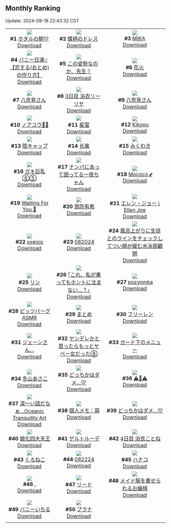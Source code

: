 ## Monthly Ranking
Update: 2024-09-18 22:43:32 CST

|      |      |      |
| :----: | :----: | :----: |
| ![](https://i.pixiv.re/c/240x480/img-master/img/2024/08/21/21/31/44/121705931_p0_master1200.jpg)<br>**#1** [ホタルの朝♡](https://www.pixiv.net/artworks/121705931)<br>[Download](https://i.pixiv.re/img-original/img/2024/08/21/21/31/44/121705931_p0.jpg) | ![](https://i.pixiv.re/c/240x480/img-master/img/2024/08/21/00/01/03/121681564_p0_master1200.jpg)<br>**#2** [蝶柄のドレス](https://www.pixiv.net/artworks/121681564)<br>[Download](https://i.pixiv.re/img-original/img/2024/08/21/00/01/03/121681564_p0.png) | ![](https://i.pixiv.re/c/240x480/img-master/img/2024/08/21/00/00/16/121681399_p0_master1200.jpg)<br>**#3** [MIKA](https://www.pixiv.net/artworks/121681399)<br>[Download](https://i.pixiv.re/img-original/img/2024/08/21/00/00/16/121681399_p0.jpg) |
| ![](https://i.pixiv.re/c/240x480/img-master/img/2024/08/21/21/31/54/121705939_p0_master1200.jpg)<br>**#4** [バニー日浦♂【恋する(おとめ)の作り方】](https://www.pixiv.net/artworks/121705939)<br>[Download](https://i.pixiv.re/img-original/img/2024/08/21/21/31/54/121705939_p0.png) | ![](https://i.pixiv.re/c/240x480/img-master/img/2024/08/21/00/02/43/121681744_p0_master1200.jpg)<br>**#5** [この姿勢なのか、先生？](https://www.pixiv.net/artworks/121681744)<br>[Download](https://i.pixiv.re/img-original/img/2024/08/21/00/02/43/121681744_p0.png) | ![](https://i.pixiv.re/c/240x480/img-master/img/2024/08/21/18/00/11/121699426_p0_master1200.jpg)<br>**#6** [花火](https://www.pixiv.net/artworks/121699426)<br>[Download](https://i.pixiv.re/img-original/img/2024/08/21/18/00/11/121699426_p0.jpg) |
| ![](https://i.pixiv.re/c/240x480/img-master/img/2024/08/19/10/19/03/121633055_p0_master1200.jpg)<br>**#7** [八奈見さん](https://www.pixiv.net/artworks/121633055)<br>[Download](https://i.pixiv.re/img-original/img/2024/08/19/10/19/03/121633055_p0.png) | ![](https://i.pixiv.re/c/240x480/img-master/img/2024/08/21/00/13/35/121682217_p0_master1200.jpg)<br>**#8** [3日目 浴衣リーリヤ](https://www.pixiv.net/artworks/121682217)<br>[Download](https://i.pixiv.re/img-original/img/2024/08/21/00/13/35/121682217_p0.png) | ![](https://i.pixiv.re/c/240x480/img-master/img/2024/08/20/10/09/50/121662778_p0_master1200.jpg)<br>**#9** [八奈見さん](https://www.pixiv.net/artworks/121662778)<br>[Download](https://i.pixiv.re/img-original/img/2024/08/20/10/09/50/121662778_p0.png) |
| ![](https://i.pixiv.re/c/240x480/img-master/img/2024/08/21/21/01/08/121704809_p0_master1200.jpg)<br>**#10** [ノアユウ👯‍♀️](https://www.pixiv.net/artworks/121704809)<br>[Download](https://i.pixiv.re/img-original/img/2024/08/21/21/01/08/121704809_p0.png) | ![](https://i.pixiv.re/c/240x480/img-master/img/2024/08/19/01/38/57/121627119_p0_master1200.jpg)<br>**#11** [星萤](https://www.pixiv.net/artworks/121627119)<br>[Download](https://i.pixiv.re/img-original/img/2024/08/19/01/38/57/121627119_p0.jpg) | ![](https://i.pixiv.re/c/240x480/img-master/img/2024/08/21/21/58/38/121706855_p0_master1200.jpg)<br>**#12** [Kikyou](https://www.pixiv.net/artworks/121706855)<br>[Download](https://i.pixiv.re/img-original/img/2024/08/21/21/58/38/121706855_p0.jpg) |
| ![](https://i.pixiv.re/c/240x480/img-master/img/2024/08/21/00/00/20/121681435_p0_master1200.jpg)<br>**#13** [陰キャップ](https://www.pixiv.net/artworks/121681435)<br>[Download](https://i.pixiv.re/img-original/img/2024/08/21/00/00/20/121681435_p0.jpg) | ![](https://i.pixiv.re/c/240x480/img-master/img/2024/08/20/09/22/23/121662288_p0_master1200.jpg)<br>**#14** [长离](https://www.pixiv.net/artworks/121662288)<br>[Download](https://i.pixiv.re/img-original/img/2024/08/20/09/22/23/121662288_p0.jpg) | ![](https://i.pixiv.re/c/240x480/img-master/img/2024/08/21/21/49/31/121706539_p0_master1200.jpg)<br>**#15** [みくわき](https://www.pixiv.net/artworks/121706539)<br>[Download](https://i.pixiv.re/img-original/img/2024/08/21/21/49/31/121706539_p0.jpg) |
| ![](https://i.pixiv.re/c/240x480/img-master/img/2024/08/19/08/00/04/121632039_p0_master1200.jpg)<br>**#16** [ガキ巨乳⑥⑤](https://www.pixiv.net/artworks/121632039)<br>[Download](https://i.pixiv.re/img-original/img/2024/08/19/08/00/04/121632039_p0.jpg) | ![](https://i.pixiv.re/c/240x480/img-master/img/2024/08/19/23/02/50/121651304_p0_master1200.jpg)<br>**#17** [ナンパにあって困ってる一夜ちゃん](https://www.pixiv.net/artworks/121651304)<br>[Download](https://i.pixiv.re/img-original/img/2024/08/19/23/02/50/121651304_p0.jpg) | ![](https://i.pixiv.re/c/240x480/img-master/img/2024/08/21/05/47/47/121687881_p0_master1200.jpg)<br>**#18** [Mococo 💕](https://www.pixiv.net/artworks/121687881)<br>[Download](https://i.pixiv.re/img-original/img/2024/08/21/05/47/47/121687881_p0.png) |
| ![](https://i.pixiv.re/c/240x480/img-master/img/2024/08/21/12/09/45/121693112_p0_master1200.jpg)<br>**#19** [Waiting For You 💚](https://www.pixiv.net/artworks/121693112)<br>[Download](https://i.pixiv.re/img-original/img/2024/08/21/12/09/45/121693112_p0.jpg) | ![](https://i.pixiv.re/c/240x480/img-master/img/2024/08/21/00/45/38/121683203_p0_master1200.jpg)<br>**#20** [周防有希](https://www.pixiv.net/artworks/121683203)<br>[Download](https://i.pixiv.re/img-original/img/2024/08/21/00/45/38/121683203_p0.jpg) | ![](https://i.pixiv.re/c/240x480/img-master/img/2024/08/21/01/04/43/121683747_p0_master1200.jpg)<br>**#21** [エレン・ジョー \ Ellen Joe](https://www.pixiv.net/artworks/121683747)<br>[Download](https://i.pixiv.re/img-original/img/2024/08/21/01/04/43/121683747_p0.png) |
| ![](https://i.pixiv.re/c/240x480/img-master/img/2024/08/21/00/13/05/121682197_p0_master1200.jpg)<br>**#22** [xxeixix](https://www.pixiv.net/artworks/121682197)<br>[Download](https://i.pixiv.re/img-original/img/2024/08/21/00/13/05/121682197_p0.png) | ![](https://i.pixiv.re/c/240x480/img-master/img/2024/08/20/14/42/44/121667002_p0_master1200.jpg)<br>**#23** [082024](https://www.pixiv.net/artworks/121667002)<br>[Download](https://i.pixiv.re/img-original/img/2024/08/20/14/42/44/121667002_p0.jpg) | ![](https://i.pixiv.re/c/240x480/img-master/img/2024/08/20/20/43/46/121674951_p0_master1200.jpg)<br>**#24** [風呂上がりに生徒とのラインをチェックしてつい頬が緩む水泳部顧問](https://www.pixiv.net/artworks/121674951)<br>[Download](https://i.pixiv.re/img-original/img/2024/08/20/20/43/46/121674951_p0.jpg) |
| ![](https://i.pixiv.re/c/240x480/img-master/img/2024/08/21/00/28/16/121682677_p0_master1200.jpg)<br>**#25** [リン](https://www.pixiv.net/artworks/121682677)<br>[Download](https://i.pixiv.re/img-original/img/2024/08/21/00/28/16/121682677_p0.jpg) | ![](https://i.pixiv.re/c/240x480/img-master/img/2024/08/19/17/11/52/121640685_p0_master1200.jpg)<br>**#26** [｢これ、私が乗ってもホントに沈まない…？｣](https://www.pixiv.net/artworks/121640685)<br>[Download](https://i.pixiv.re/img-original/img/2024/08/19/17/11/52/121640685_p0.jpg) | ![](https://i.pixiv.re/c/240x480/img-master/img/2024/08/21/00/00/38/121681505_p0_master1200.jpg)<br>**#27** [pozyomka](https://www.pixiv.net/artworks/121681505)<br>[Download](https://i.pixiv.re/img-original/img/2024/08/21/00/00/38/121681505_p0.jpg) |
| ![](https://i.pixiv.re/c/240x480/img-master/img/2024/08/20/21/12/23/121675957_p0_master1200.jpg)<br>**#28** [ピッツバーグASMR](https://www.pixiv.net/artworks/121675957)<br>[Download](https://i.pixiv.re/img-original/img/2024/08/20/21/12/23/121675957_p0.jpg) | ![](https://i.pixiv.re/c/240x480/img-master/img/2024/08/21/02/09/04/121685112_p0_master1200.jpg)<br>**#29** [まとめ](https://www.pixiv.net/artworks/121685112)<br>[Download](https://i.pixiv.re/img-original/img/2024/08/21/02/09/04/121685112_p0.jpg) | ![](https://i.pixiv.re/c/240x480/img-master/img/2024/08/21/21/58/55/121706862_p0_master1200.jpg)<br>**#30** [フリーレン](https://www.pixiv.net/artworks/121706862)<br>[Download](https://i.pixiv.re/img-original/img/2024/08/21/21/58/55/121706862_p0.png) |
| ![](https://i.pixiv.re/c/240x480/img-master/img/2024/08/21/21/00/07/121704694_p0_master1200.jpg)<br>**#31** [ジェーンさん…](https://www.pixiv.net/artworks/121704694)<br>[Download](https://i.pixiv.re/img-original/img/2024/08/21/21/00/07/121704694_p0.jpg) | ![](https://i.pixiv.re/c/240x480/img-master/img/2024/08/21/00/00/32/121681488_p0_master1200.jpg)<br>**#32** [ヤンデレかと思ったらもっとヤベー女だった⑧](https://www.pixiv.net/artworks/121681488)<br>[Download](https://i.pixiv.re/img-original/img/2024/08/21/00/00/32/121681488_p0.png) | ![](https://i.pixiv.re/c/240x480/img-master/img/2024/08/23/21/21/14/121764304_p0_master1200.jpg)<br>**#33** [ガード下のメニュー](https://www.pixiv.net/artworks/121764304)<br>[Download](https://i.pixiv.re/img-original/img/2024/08/23/21/21/14/121764304_p0.jpg) |
| ![](https://i.pixiv.re/c/240x480/img-master/img/2024/08/20/10/00/06/121662748_p0_master1200.jpg)<br>**#34** [冬山あさこ](https://www.pixiv.net/artworks/121662748)<br>[Download](https://i.pixiv.re/img-original/img/2024/08/20/10/00/06/121662748_p0.png) | ![](https://i.pixiv.re/c/240x480/img-master/img/2024/08/21/01/13/47/121683961_p0_master1200.jpg)<br>**#35** [どっちかはダメ…♡](https://www.pixiv.net/artworks/121683961)<br>[Download](https://i.pixiv.re/img-original/img/2024/08/21/01/13/47/121683961_p0.png) | ![](https://i.pixiv.re/c/240x480/img-master/img/2024/08/21/18/01/51/121699600_p0_master1200.jpg)<br>**#36** [⚠️🐁⚠️](https://www.pixiv.net/artworks/121699600)<br>[Download](https://i.pixiv.re/img-original/img/2024/08/21/18/01/51/121699600_p0.png) |
| ![](https://i.pixiv.re/c/240x480/img-master/img/2024/08/19/07/30/01/121631681_p0_master1200.jpg)<br>**#37** [深～い話だなぁ…Oceanic Tranquility Art](https://www.pixiv.net/artworks/121631681)<br>[Download](https://i.pixiv.re/img-original/img/2024/08/19/07/30/01/121631681_p0.jpg) | ![](https://i.pixiv.re/c/240x480/img-master/img/2024/08/20/06/34/51/121660284_p0_master1200.jpg)<br>**#38** [個人メモ：肩](https://www.pixiv.net/artworks/121660284)<br>[Download](https://i.pixiv.re/img-original/img/2024/08/20/06/34/51/121660284_p0.jpg) | ![](https://i.pixiv.re/c/240x480/img-master/img/2024/08/21/20/08/26/121703087_p0_master1200.jpg)<br>**#39** [どっちかはダメ…♡](https://www.pixiv.net/artworks/121703087)<br>[Download](https://i.pixiv.re/img-original/img/2024/08/21/20/08/26/121703087_p0.jpg) |
| ![](https://i.pixiv.re/c/240x480/img-master/img/2024/08/23/14/22/19/121754130_p0_master1200.jpg)<br>**#40** [娘化四大天王](https://www.pixiv.net/artworks/121754130)<br>[Download](https://i.pixiv.re/img-original/img/2024/08/23/14/22/19/121754130_p0.jpg) | ![](https://i.pixiv.re/c/240x480/img-master/img/2024/08/20/00/03/01/121653738_p0_master1200.jpg)<br>**#41** [ゲルトルーデ](https://www.pixiv.net/artworks/121653738)<br>[Download](https://i.pixiv.re/img-original/img/2024/08/20/00/03/01/121653738_p0.jpg) | ![](https://i.pixiv.re/c/240x480/img-master/img/2024/08/22/00/00/41/121711768_p0_master1200.jpg)<br>**#42** [4日目 浴衣ことね](https://www.pixiv.net/artworks/121711768)<br>[Download](https://i.pixiv.re/img-original/img/2024/08/22/00/00/41/121711768_p0.png) |
| ![](https://i.pixiv.re/c/240x480/img-master/img/2024/08/20/00/00/11/121653403_p0_master1200.jpg)<br>**#43** [くろねこ](https://www.pixiv.net/artworks/121653403)<br>[Download](https://i.pixiv.re/img-original/img/2024/08/20/00/00/11/121653403_p0.jpg) | ![](https://i.pixiv.re/c/240x480/img-master/img/2024/08/22/01/53/36/121715136_p0_master1200.jpg)<br>**#44** [082224](https://www.pixiv.net/artworks/121715136)<br>[Download](https://i.pixiv.re/img-original/img/2024/08/22/01/53/36/121715136_p0.jpg) | ![](https://i.pixiv.re/c/240x480/img-master/img/2024/08/20/20/15/11/121674123_p0_master1200.jpg)<br>**#45** [ハナコ](https://www.pixiv.net/artworks/121674123)<br>[Download](https://i.pixiv.re/img-original/img/2024/08/20/20/15/11/121674123_p0.jpg) |
| ![](https://i.pixiv.re/c/240x480/img-master/img/2024/08/19/00/00/27/121623770_p0_master1200.jpg)<br>**#46** [.](https://www.pixiv.net/artworks/121623770)<br>[Download](https://i.pixiv.re/img-original/img/2024/08/19/00/00/27/121623770_p0.jpg) | ![](https://i.pixiv.re/c/240x480/img-master/img/2024/08/19/16/52/51/121640291_p0_master1200.jpg)<br>**#47** [リード](https://www.pixiv.net/artworks/121640291)<br>[Download](https://i.pixiv.re/img-original/img/2024/08/19/16/52/51/121640291_p0.jpg) | ![](https://i.pixiv.re/c/240x480/img-master/img/2024/08/23/00/40/37/121742150_p0_master1200.jpg)<br>**#48** [メイド服を着せられるお嬢様](https://www.pixiv.net/artworks/121742150)<br>[Download](https://i.pixiv.re/img-original/img/2024/08/23/00/40/37/121742150_p0.jpg) |
| ![](https://i.pixiv.re/c/240x480/img-master/img/2024/08/21/01/06/14/121683788_p0_master1200.jpg)<br>**#49** [バニーいちる](https://www.pixiv.net/artworks/121683788)<br>[Download](https://i.pixiv.re/img-original/img/2024/08/21/01/06/14/121683788_p0.png) | ![](https://i.pixiv.re/c/240x480/img-master/img/2024/08/21/18/03/15/121699632_p0_master1200.jpg)<br>**#50** [プラナ](https://www.pixiv.net/artworks/121699632)<br>[Download](https://i.pixiv.re/img-original/img/2024/08/21/18/03/15/121699632_p0.jpg) |
|      |
